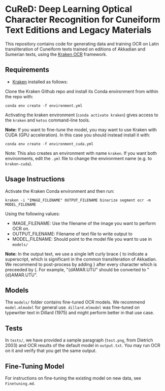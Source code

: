 # CuReD: Deep Learning Optical Character Recognition for Cuneiform Text Editions and Legacy Materials

This repository contains code for generating data and training OCR on Latin transliteration of Cuneiform texts trained on editions of Akkadian and Sumerian texts, using the [Kraken OCR](http://kraken.re/master/index.html) framework.

## Requirements

* [Kraken](https://github.com/mittagessen/kraken) installed as follows:

Clone the Kraken Github repo and install its Conda environment from within the repo with:

`conda env create -f environment.yml`

Activating the kraken environment (`conda activate kraken`) gives access to the `kraken` and `ketos` command-line tools.

**Note:** If you want to fine-tune the model, you may want to use Kraken with CUDA (GPU acceleration). In this case you should instead install it with:

`conda env create -f environment_cuda.yml`

Note: This also creates an environment with name `kraken`. If you want both environments, edit the `.yml` file to change the environment name (e.g. to `kraken-cuda`).

## Usage Instructions

Activate the Kraken Conda environment and then run:

`kraken -i "IMAGE_FILENAME" OUTPUT_FILENAME binarize segment ocr -m MODEL_FILENAME`

Using the following values:
* IMAGE_FILENAME: Use the filename of the image you want to perform OCR on.
* OUTPUT_FILENAME: Filename of text file to write output to
* MODEL_FILENAME: Should point to the model file you want to use in `models/`

**Note:** In the output text, we use a single left curly brace { to indicate a superscript, which is significant in the common transliteration of Akkadian. We recommend to post-process by adding } after every character which is preceeded by {. For example, "{dAMAR.UTU" should be converted to "{d}AMAR.UTU".

## Models

The `models/` folder contains fine-tuned OCR models. We recommend `model.mlmodel` for general use. `dillard.mlmodel` was fine-tuned on typewriter text in Dillard (1975) and might perform better in that use case.

## Tests

In `tests/`, we have provided a sample paragraph (`test.png`, from Dietrich 2003) and OCR results of the default model in `output.txt`. You may run OCR on it and verify that you get the same output.

## Fine-Tuning Model

For instructions on fine-tuning the existing model on new data, see `Finetuning.md`.
